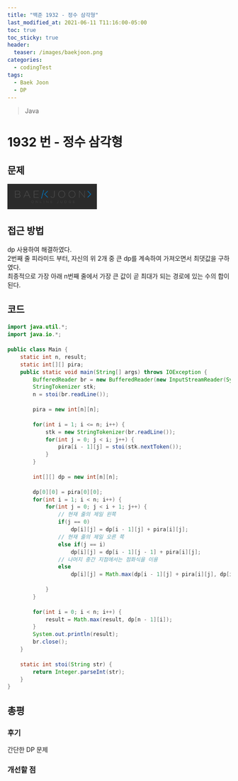 ```yaml
---
title: "백준 1932 - 정수 삼각형"
last_modified_at: 2021-06-11 T11:16:00-05:00
toc: true
toc_sticky: true
header:
  teaser: /images/baekjoon.png
categories:
  - codingTest
tags:
  - Baek Joon
  - DP
---
```


> Java

# 1932 번 - 정수 삼각형

## 문제

[<img src="/images/baekjoon.png" width="40%" height="40%">](https://www.acmicpc.net/problem/1932)

## 접근 방법

dp 사용하여 해결하였다.  
2번째 줄 피라미드 부터, 자신의 위 2개 중 큰 dp를 계속하여 가져오면서 최댓값을 구하였다.  
최종적으로 가장 아래 n번째 줄에서 가장 큰 값이 곧 최대가 되는 경로에 있는 수의 합이 된다.

## 코드

```java
import java.util.*;
import java.io.*;

public class Main {
	static int n, result;
	static int[][] pira;
	public static void main(String[] args) throws IOException {
		BufferedReader br = new BufferedReader(new InputStreamReader(System.in));
    	StringTokenizer stk;
    	n = stoi(br.readLine());

    	pira = new int[n][n];

    	for(int i = 1; i <= n; i++) {
    		stk = new StringTokenizer(br.readLine());
    		for(int j = 0; j < i; j++) {
    			pira[i - 1][j] = stoi(stk.nextToken());
    		}
    	}

    	int[][] dp = new int[n][n];

    	dp[0][0] = pira[0][0];
    	for(int i = 1; i < n; i++) {
    		for(int j = 0; j < i + 1; j++) {
				// 현재 줄의 제일 왼쪽
    			if(j == 0)
    				dp[i][j] = dp[i - 1][j] + pira[i][j];
				// 현재 줄의 제일 오른 쪽
    			else if(j == i)
    				dp[i][j] = dp[i - 1][j - 1] + pira[i][j];
				// 나머지 중간 지점에서는 점화식을 이용
    			else
    				dp[i][j] = Math.max(dp[i - 1][j] + pira[i][j], dp[i - 1][j - 1] + pira[i][j]);

    		}
    	}

    	for(int i = 0; i < n; i++) {
    		result = Math.max(result, dp[n - 1][i]);
    	}
    	System.out.println(result);
    	br.close();
	}

	static int stoi(String str) {
    	return Integer.parseInt(str);
    }
}
```

## 총평

### 후기

간단한 DP 문제

### 개선할 점

<!-- ★
<img src="/images/codingTest/bj/문제번호.PNG" width="40%" height="40%">

-->
